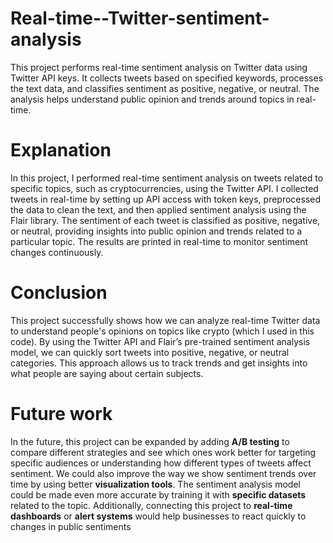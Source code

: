 # Real-time--Twitter-sentiment-analysis
This project performs real-time sentiment analysis on Twitter data using Twitter API keys. It collects tweets based on specified keywords, processes the text data, and classifies sentiment as positive, negative, or neutral. The analysis helps understand public opinion and trends around topics in real-time.

# Explanation 

In this project, I performed real-time sentiment analysis on tweets related to specific topics, such as cryptocurrencies, using the Twitter API. I collected tweets in real-time by setting up API access with token keys, preprocessed the data to clean the text, and then applied sentiment analysis using the Flair library. The sentiment of each tweet is classified as positive, negative, or neutral, providing insights into public opinion and trends related to a particular topic. The results are printed in real-time to monitor sentiment changes continuously.

# Conclusion
This project successfully shows how we can analyze real-time Twitter data to understand people's opinions on topics like crypto (which I used in this code). By using the Twitter API and Flair’s pre-trained sentiment analysis model, we can quickly sort tweets into positive, negative, or neutral categories. This approach allows us to track trends and get insights into what people are saying about certain subjects. 

# Future work
In the future, this project can be expanded by adding **A/B testing** to compare different strategies and see which ones work better for targeting specific audiences or understanding how different types of tweets affect sentiment. We could also improve the way we show sentiment trends over time by using better **visualization tools**. The sentiment analysis model could be made even more accurate by training it with **specific datasets** related to the topic. Additionally, connecting this project to **real-time dashboards** or **alert systems** would help businesses to react quickly to changes in public sentiments
